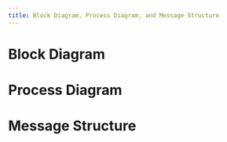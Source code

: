```yaml
---
title: Block Diagram, Process Diagram, and Message Structure
---
```


# Block Diagram



# Process Diagram



# Message Structure

